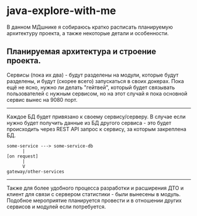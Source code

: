 # java-explore-with-me

В данном МДшнике я собираюсь кратко расписать планируемую 
архитектуру проекта, а также некоторые детали и особенности.

## Планируемая архитектура и строение проекта. 

Сервисы (пока их два) - будут разделены на модули, которые
будут разделены, и будут (скорее всего) запускаться в своих 
докерах. Пока ещё не ясно, нужно ли делать "гейтвей", который
будет связывать пользователей с нужным сервисом, но на этот
случай я пока основной сервис вынес на 9080 порт.

---

Каждое БД будет привязано к своему сервису/серверу. В случае если
нужно будет получить данные из БД другого сервиса - это будет
происходить через REST API запрос к сервису, за которым
закреплена БД.

```
some-service ---> some-service-db
      |
[on request]
      |
      V
gateway/other-services
```

---

Также для более удобного процесса разработки и расширения ДТО
и клиент для связи с сервером статистики - были вынесены в модуль.
Подобное мероприятие планируется провести и в отношении других
сервисов и модулей если потребуется.